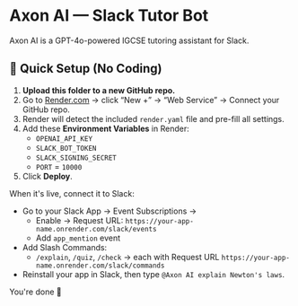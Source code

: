 # Axon AI — Slack Tutor Bot

Axon AI is a GPT-4o-powered IGCSE tutoring assistant for Slack.

## 🚀 Quick Setup (No Coding)

1. **Upload this folder to a new GitHub repo.**
2. Go to [Render.com](https://render.com) → click “New +” → “Web Service” → Connect your GitHub repo.
3. Render will detect the included `render.yaml` file and pre-fill all settings.
4. Add these **Environment Variables** in Render:
   - `OPENAI_API_KEY`
   - `SLACK_BOT_TOKEN`
   - `SLACK_SIGNING_SECRET`
   - `PORT` = `10000`
5. Click **Deploy**.

When it's live, connect it to Slack:
- Go to your Slack App → Event Subscriptions →
  - Enable → Request URL: `https://your-app-name.onrender.com/slack/events`
  - Add `app_mention` event
- Add Slash Commands:
  - `/explain`, `/quiz`, `/check` → each with Request URL `https://your-app-name.onrender.com/slack/commands`
- Reinstall your app in Slack, then type `@Axon AI explain Newton's laws`.

You're done 🎉
